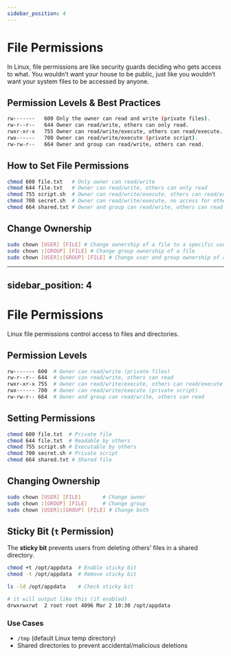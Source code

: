 ```yaml
---
sidebar_position: 4
---
```


# File Permissions

In Linux, file permissions are like security guards deciding who gets access to what. You wouldn’t want your house to be public, just like you wouldn’t want your system files to be accessed by anyone.

## Permission Levels & Best Practices

```bash
rw-------	600	Only the owner can read and write (private files).
rw-r--r--	644	Owner can read/write, others can only read.
rwxr-xr-x	755	Owner can read/write/execute, others can read/execute.
rwx------	700	Owner can read/write/execute (private script).
rw-rw-r--	664	Owner and group can read/write, others can read.
```

## How to Set File Permissions

```bash
chmod 600 file.txt   # Only owner can read/write  
chmod 644 file.txt   # Owner can read/write, others can only read  
chmod 755 script.sh  # Owner can read/write/execute, others can read/execute  
chmod 700 secret.sh  # Owner can read/write/execute, no access for others  
chmod 664 shared.txt # Owner and group can read/write, others can read  
```
## Change Ownership
```bash
sudo chown [USER] [FILE] # Change ownership of a file to a specific user
sudo chown :[GROUP] [FILE] # Change group ownership of a file
sudo chown [USER]:[GROUP] [FILE] # Change user and group ownership of a file
```


---
sidebar_position: 4
---

# File Permissions

Linux file permissions control access to files and directories.

## Permission Levels
```bash
rw------- 600  # Owner can read/write (private files)
rw-r--r-- 644  # Owner can read/write, others can read
rwxr-xr-x 755  # Owner can read/write/execute, others can read/execute
rwx------ 700  # Owner can read/write/execute (private script)
rw-rw-r-- 664  # Owner and group can read/write, others can read
```

## Setting Permissions
```bash
chmod 600 file.txt  # Private file  
chmod 644 file.txt  # Readable by others  
chmod 755 script.sh # Executable by others  
chmod 700 secret.sh # Private script  
chmod 664 shared.txt # Shared file  
```

## Changing Ownership
```bash
sudo chown [USER] [FILE]       # Change owner  
sudo chown :[GROUP] [FILE]     # Change group  
sudo chown [USER]:[GROUP] [FILE] # Change both  
```

## Sticky Bit (`t` Permission)
The **sticky bit** prevents users from deleting others’ files in a shared directory.

```bash
chmod +t /opt/appdata  # Enable sticky bit  
chmod -t /opt/appdata  # Remove sticky bit  

ls -ld /opt/appdata    # Check sticky bit

# it will output like this (if enabled)
drwxrwxrwt  2 root root 4096 Mar 2 10:30 /opt/appdata
```

### Use Cases
- `/tmp` (default Linux temp directory)
- Shared directories to prevent accidental/malicious deletions



